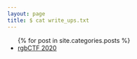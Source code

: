 ```yaml
---
layout: page
title: $ cat write_ups.txt
---
```


<ul>
{% for post in site.categories.posts %}

<li><a href="{{ post.url }}" title="{{ post.description }}">rgbCTF 2020</a>
</ul>